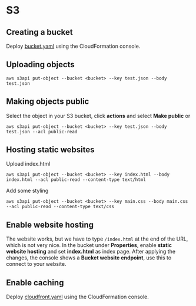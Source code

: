 # S3

## Creating a bucket
Deploy [bucket.yaml](bucket.yaml) using the CloudFormation console.

## Uploading objects
```shell
aws s3api put-object --bucket <bucket> --key test.json --body test.json
```

## Making objects public
Select the object in your S3 bucket, click **actions** and select **Make public** or

```shell
aws s3api put-object --bucket <bucket> --key test.json --body test.json --acl public-read
```

## Hosting static websites
Upload index.html
```shell
aws s3api put-object --bucket <bucket> --key index.html --body index.html --acl public-read --content-type text/html
```
Add some styling
```shell
aws s3api put-object --bucket <bucket> --key main.css --body main.css --acl public-read --content-type text/css
```

## Enable website hosting
The website works, but we have to type `/index.html` at the end of the URL, which is not very nice.
In the bucket under **Properties**, enable **static website hosting** and set **index.html** as index page.
After applying the changes, the console shows a **Bucket website endpoint**, use this to connect to your
website.

## Enable caching
Deploy [cloudfront.yaml](cloudfront.yaml) using the CloudFormation console.

